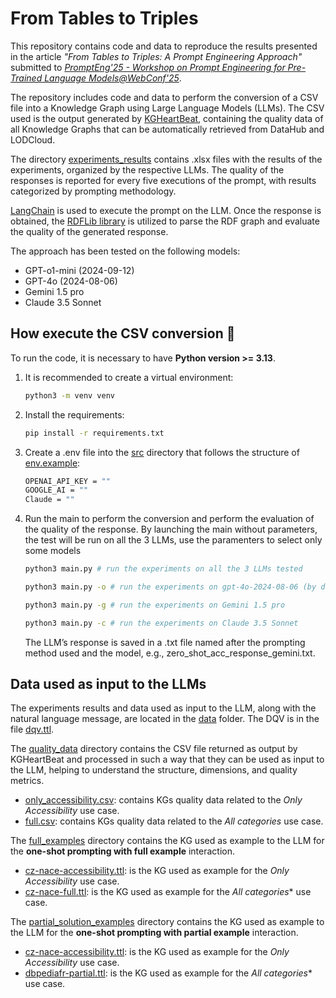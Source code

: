 # From Tables to Triples 
This repository contains code and data to reproduce the results presented in the article *"From Tables to Triples: A Prompt Engineering Approach"* submitted to [*PromptEng'25 - Workshop on Prompt Engineering for Pre-Trained Language Models@WebConf'25*](https://prompteng-ws.github.io/2025/).

The repository includes code and data to perform the conversion of a CSV file into a Knowledge Graph using Large Language Models (LLMs). The CSV used is the output generated by [KGHeartBeat](https://github.com/isislab-unisa/KGHeartbeat), containing the quality data of all Knowledge Graphs that can be automatically retrieved from DataHub and LODCloud.

The directory [experiments_results](./data/experiments_results/) contains .xlsx files with the results of the experiments, organized by the respective LLMs. The quality of the responses is reported for every five executions of the prompt, with results categorized by prompting methodology.

[LangChain](https://python.langchain.com/docs/introduction/) is used to execute the prompt on the LLM. Once the response is obtained, the [RDFLib library](https://rdflib.readthedocs.io/en/stable/) is utilized to parse the RDF graph and evaluate the quality of the generated response.

The approach has been tested on the following models:
- GPT-o1-mini (2024-09-12)
- GPT-4o (2024-08-06)
- Gemini 1.5 pro
- Claude 3.5 Sonnet

## How execute the CSV conversion 🚀
To run the code, it is necessary to have **Python version >= 3.13**.

1. It is recommended to create a virtual environment:

    ```sh
    python3 -m venv venv
    ```

2. Install the requirements:

    ```sh
    pip install -r requirements.txt
    ```

3. Create a .env file into the [src](./src/) directory that follows the structure of [env.example](./src/env.example):
    ```sh
    OPENAI_API_KEY = ""
    GOOGLE_AI = ""
    Claude = ""
    ```

4. Run the main to perform the conversion and perform the evaluation of the quality of the response. By launching the main without parameters, the test will be run on all the 3 LLMs, use the paramenters to select only some models
    ```sh
    python3 main.py # run the experiments on all the 3 LLMs tested

    python3 main.py -o # run the experiments on gpt-4o-2024-08-06 (by default is the model selected, you can change it by modifying the openAI_model variable in the main.py script)

    python3 main.py -g # run the experiments on Gemini 1.5 pro

    python3 main.py -c # run the experiments on Claude 3.5 Sonnet
    ```

   The LLM’s response is saved in a .txt file named after the prompting method used and the model, e.g., zero_shot_acc_response_gemini.txt.

## Data used as input to the LLMs
The experiments results and data used as input to the LLM, along with the natural language message, are located in the [data](./data/) folder. The DQV is in the file [dqv.ttl](./data/dqv.ttl). 

The [quality_data](./data/quality_data/) directory contains the CSV file returned as output by KGHeartBeat and processed in such a way that they can be used as input to the LLM, helping to understand the structure, dimensions, and quality metrics.
- [only_accessibility.csv](./data/quality_data/only_accessibility.csv): contains KGs quality data related to the *Only Accessibility* use case.
- [full.csv](./data/quality_data/full.csv): contains KGs quality data related to the *All categories* use case.

The [full_examples](./data/full_examples/) directory contains the KG used as example to the LLM for the **one-shot prompting with full example** interaction.
- [cz-nace-accessibility.ttl](./data/full_examples/cz-nace-accessibility.ttl): is the KG used as example for the *Only Accessibility* use case.
- [cz-nace-full.ttl](./data/full_examples/cz-nace-full.ttl): is the KG used as example for the *All categories** use case.

 The [partial_solution_examples](./data/partial_solution_examples/) directory contains the KG used as example to the LLM for the **one-shot prompting with partial example** interaction.
 - [cz-nace-accessibility.ttl](./data/partial_solution_examples/cz-nace-accessibility.ttl): is the KG used as example for the *Only Accessibility* use case.
- [dbpediafr-partial.ttl](./data/partial_solution_examples/dbpediafr-partial.ttl): is the KG used as example for the *All categories** use case.